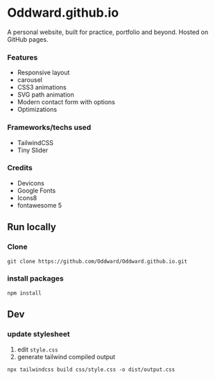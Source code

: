 # Oddward.github.io

A personal website, built for practice, portfolio and beyond. Hosted on GitHub pages.

### Features

- Responsive layout
- carousel
- CSS3 animations
- SVG path animation
- Modern contact form with options
- Optimizations

### Frameworks/techs used

- TailwindCSS
- Tiny Slider

### Credits

- Devicons
- Google Fonts
- Icons8
- fontawesome 5

## Run locally

### Clone
```terminal
git clone https://github.com/Oddward/Oddward.github.io.git
```

### install packages
```terminal
npm install
```

## Dev

### update stylesheet

1. edit `style.css`
2. generate tailwind compiled output
```terminal
npx tailwindcss build css/style.css -o dist/output.css
```